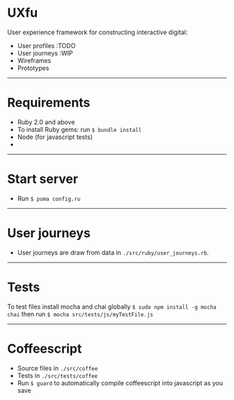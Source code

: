 # UXfu

User experience framework for constructing interactive digital:

* User profiles :TODO
* User journeys :WIP
* Wireframes
* Prototypes

***

# Requirements

* Ruby 2.0 and above
* To install Ruby gems: run `$ bundle install`
* Node (for javascript tests)
* 

***

# Start server

* Run `$ puma config.ru`

***

# User journeys

* User journeys are draw from data in `./src/ruby/user_journeys.rb`.

***

# Tests

To test files install mocha and chai globally `$ sudo npm install -g mocha chai` then run `$ mocha src/tests/js/myTestFile.js`

***

# Coffeescript

* Source files in `./src/coffee`
* Tests in `./src/tests/coffee`
* Run `$ guard` to automatically compile coffeescript into javascript as you save